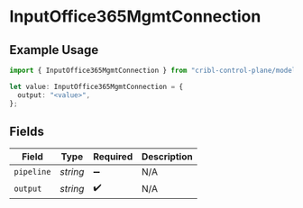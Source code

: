# InputOffice365MgmtConnection

## Example Usage

```typescript
import { InputOffice365MgmtConnection } from "cribl-control-plane/models";

let value: InputOffice365MgmtConnection = {
  output: "<value>",
};
```

## Fields

| Field              | Type               | Required           | Description        |
| ------------------ | ------------------ | ------------------ | ------------------ |
| `pipeline`         | *string*           | :heavy_minus_sign: | N/A                |
| `output`           | *string*           | :heavy_check_mark: | N/A                |